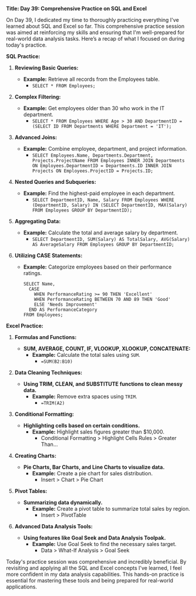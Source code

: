 **Title: Day 39: Comprehensive Practice on SQL and Excel**

 On Day 39, I dedicated my time to thoroughly practicing everything I've learned about SQL and Excel so far. This comprehensive practice session was aimed at reinforcing my skills and ensuring that I'm well-prepared for real-world data analysis tasks. Here’s a recap of what I focused on during today's practice.

**SQL Practice:**

1. **Reviewing Basic Queries:**
   - **Example:** Retrieve all records from the Employees table.
     - `SELECT * FROM Employees;`

2. **Complex Filtering:**
   - **Example:** Get employees older than 30 who work in the IT department.
     - `SELECT * FROM Employees WHERE Age > 30 AND DepartmentID = (SELECT ID FROM Departments WHERE Department = 'IT');`

3. **Advanced Joins:**
   - **Example:** Combine employee, department, and project information.
     - `SELECT Employees.Name, Departments.Department, Projects.ProjectName FROM Employees INNER JOIN Departments ON Employees.DepartmentID = Departments.ID INNER JOIN Projects ON Employees.ProjectID = Projects.ID;`

4. **Nested Queries and Subqueries:**
   - **Example:** Find the highest-paid employee in each department.
     - `SELECT DepartmentID, Name, Salary FROM Employees WHERE (DepartmentID, Salary) IN (SELECT DepartmentID, MAX(Salary) FROM Employees GROUP BY DepartmentID);`

5. **Aggregating Data:**
   - **Example:** Calculate the total and average salary by department.
     - `SELECT DepartmentID, SUM(Salary) AS TotalSalary, AVG(Salary) AS AverageSalary FROM Employees GROUP BY DepartmentID;`

6. **Utilizing CASE Statements:**
   - **Example:** Categorize employees based on their performance ratings.
     ```
     SELECT Name, 
       CASE 
         WHEN PerformanceRating >= 90 THEN 'Excellent' 
         WHEN PerformanceRating BETWEEN 70 AND 89 THEN 'Good' 
         ELSE 'Needs Improvement' 
       END AS PerformanceCategory 
     FROM Employees;
     ```

**Excel Practice:**

1. **Formulas and Functions:**
   - **SUM, AVERAGE, COUNT, IF, VLOOKUP, XLOOKUP, CONCATENATE:**
     - **Example:** Calculate the total sales using `SUM`.
       - `=SUM(B2:B10)`

2. **Data Cleaning Techniques:**
   - **Using TRIM, CLEAN, and SUBSTITUTE functions to clean messy data.**
     - **Example:** Remove extra spaces using `TRIM`.
       - `=TRIM(A2)`

3. **Conditional Formatting:**
   - **Highlighting cells based on certain conditions.**
     - **Example:** Highlight sales figures greater than $10,000.
       - Conditional Formatting > Highlight Cells Rules > Greater Than...

4. **Creating Charts:**
   - **Pie Charts, Bar Charts, and Line Charts to visualize data.**
     - **Example:** Create a pie chart for sales distribution.
       - Insert > Chart > Pie Chart

5. **Pivot Tables:**
   - **Summarizing data dynamically.**
     - **Example:** Create a pivot table to summarize total sales by region.
       - Insert > PivotTable

6. **Advanced Data Analysis Tools:**
   - **Using features like Goal Seek and Data Analysis Toolpak.**
     - **Example:** Use Goal Seek to find the necessary sales target.
       - Data > What-If Analysis > Goal Seek


Today's practice session was comprehensive and incredibly beneficial. By revisiting and applying all the SQL and Excel concepts I've learned, I feel more confident in my data analysis capabilities. This hands-on practice is essential for mastering these tools and being prepared for real-world applications.

